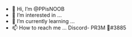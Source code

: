- 👋 Hi, I’m @PPisNOOB
- 👀 I’m interested in ...
- 🌱 I’m currently learning ...
- 📫 How to reach me ... Discord- PR3M 🍫#3885 
